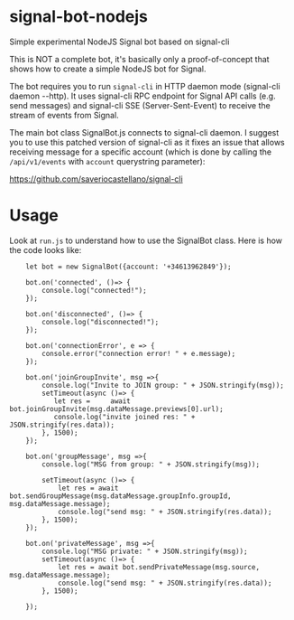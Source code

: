 # signal-bot-nodejs
Simple experimental NodeJS Signal bot based on signal-cli

This is NOT a complete bot, it's basically only a proof-of-concept that shows how to create a simple NodeJS bot for Signal.

The bot requires you to run `signal-cli` in HTTP daemon mode (signal-cli daemon --http). It uses signal-cli RPC endpoint
for Signal API calls (e.g. send messages) and signal-cli SSE (Server-Sent-Event) to receive the stream of events from Signal.

The main bot class SignalBot.js connects to signal-cli daemon. I suggest you to use this patched version of signal-cli as it
fixes an issue that allows receiving message for a specific account (which is done by calling the `/api/v1/events` with 
`account` querystring parameter):

https://github.com/saveriocastellano/signal-cli

# Usage #

Look at `run.js` to understand how to use the SignalBot class. Here is how the code looks like:

```
    let bot = new SignalBot({account: '+34613962849'});

    bot.on('connected', ()=> {
        console.log("connected!");
    });

    bot.on('disconnected', ()=> {
        console.log("disconnected!");
    });

    bot.on('connectionError', e => {
        console.error("connection error! " + e.message);
    });

    bot.on('joinGroupInvite', msg =>{
        console.log("Invite to JOIN group: " + JSON.stringify(msg));
        setTimeout(async ()=> {
           let res =     await bot.joinGroupInvite(msg.dataMessage.previews[0].url);
           console.log("invite joined res: " + JSON.stringify(res.data));
        }, 1500);
    });

    bot.on('groupMessage', msg =>{
        console.log("MSG from group: " + JSON.stringify(msg));

        setTimeout(async ()=> {
            let res = await bot.sendGroupMessage(msg.dataMessage.groupInfo.groupId, msg.dataMessage.message);
            console.log("send msg: " + JSON.stringify(res.data));
        }, 1500);        
    });
    
    bot.on('privateMessage', msg =>{
        console.log("MSG private: " + JSON.stringify(msg));
        setTimeout(async ()=> {
            let res = await bot.sendPrivateMessage(msg.source, msg.dataMessage.message);
            console.log("send msg: " + JSON.stringify(res.data));
        }, 1500);

    });
```
